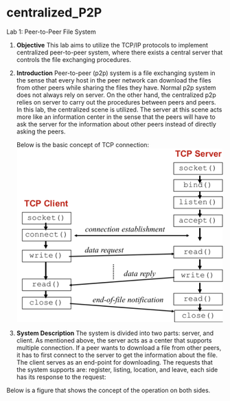 # centralized_P2P
Lab 1: Peer-to-Peer File System
1. **Objective**
	This lab aims to utilize the TCP/IP protocols to implement centralized peer-to-peer system, where there exists a central server that controls the file exchanging procedures.
	
2. **Introduction**
	Peer-to-peer (p2p) system is a file exchanging system in the sense that every host in the peer network can download the files from other peers while sharing the files they have. Normal p2p system does not always rely on server. On the other hand, the centralized p2p relies on server to carry out the procedures between peers and peers. In this lab, the centralized scene is utilized. The server at this scene acts more like an information center in the sense that the peers will have to ask the server for the information about other peers instead of directly asking the peers. 
	
	Below is the basic concept of TCP connection:
	![Alt text](https://github.com/OscarLi9328/centralized_P2P/blob/master/concept.png?raw=true "Optional Title")
3. **System Description** 
	The system is divided into two parts: server, and client. As mentioned above, the server acts as a center that supports multiple connection. If a peer wants to download a file from other peers, it has to first connect to the server to get the information about the file. The client serves as an end-point for downloading. 
	The requests that the system supports are: register, listing, location, and leave, each side has its response to the request:


















Below is a figure that shows the concept of the operation on both sides.


